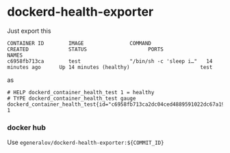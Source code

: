 # dockerd-health-exporter

Just export this

```
CONTAINER ID        IMAGE               COMMAND                  CREATED             STATUS                    PORTS               NAMES
c6958fb713ca        test                "/bin/sh -c 'sleep i…"   14 minutes ago      Up 14 minutes (healthy)                       test
```

as

```
# HELP dockerd_container_health_test 1 = healthy
# TYPE dockerd_container_health_test gauge
dockerd_container_health_test{id="c6958fb713ca2dc04ced4889591022dc67a19d57442f288d0bc694c81bcb38f2",image="test",imageid="sha256:3d39e0c0c474f832f727ca934d7bb25ae4518e0aaea51876c7f6fcd56332b3b0"} 1
```

### docker hub

Use `egeneralov/dockerd-health-exporter:${COMMIT_ID}`

